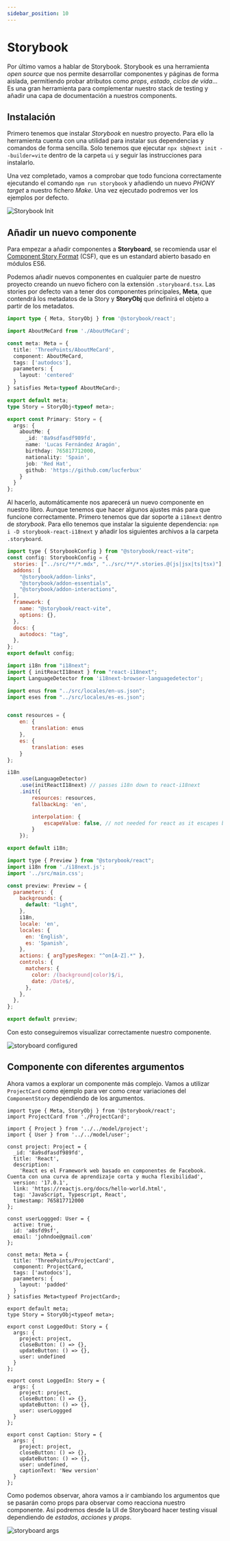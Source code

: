 ```yaml
---
sidebar_position: 10
---
```


# Storybook

Por último vamos a hablar de Storybook. Storybook es una herramienta *open source* que nos permite desarrollar componentes y páginas de forma aislada, permitiendo probar atributos como *props*, *estado*, *ciclos de vida*...
Es una gran herramienta para complementar nuestro stack de testing y añadir una capa de documentación a nuestros components.

## Instalación

Primero tenemos que instalar *Storybook* en nuestro proyecto. Para ello la herramienta cuenta con una utilidad para instalar sus dependencias y comandos de forma sencilla. Solo tenemos que ejecutar `npx sb@next init --builder=vite` dentro de la carpeta `ui` y seguir las instrucciones para instalarlo.

Una vez completado, vamos a comprobar que todo funciona correctamente ejecutando el comando `npm run storybook` y añadiendo un nuevo *PHONY target* a nuestro fichero *Make*. Una vez ejecutado podremos ver los ejemplos por defecto.

![Storybook Init](../../static/img/tutorial/testing/1_storyboard_setup.png)

## Añadir un nuevo componente

Para empezar a añadir componentes a **Storyboard**, se recomienda usar el [Component Story Format](https://storybook.js.org/docs/7.0/react/api/csf) (CSF), que es un estandard abierto basado en módulos ES6.

Podemos añadir nuevos componentes en cualquier parte de nuestro proyecto creando un nuevo fichero con la extensión `.storyboard.tsx`. Las stories por defecto van a tener dos componentes principales, **Meta**, que contendrá los metadatos de la Story y **StoryObj** que definirá el objeto a partir de los metadatos.

```ts title="ui/src/components/cards/AboutMeCard.storyboard.tsx"
import type { Meta, StoryObj } from '@storybook/react';

import AboutMeCard from './AboutMeCard';

const meta: Meta = {
  title: 'ThreePoints/AboutMeCard',
  component: AboutMeCard,
  tags: ['autodocs'],
  parameters: {
    layout: 'centered'
  }
} satisfies Meta<typeof AboutMeCard>;

export default meta;
type Story = StoryObj<typeof meta>;

export const Primary: Story = {
  args: {
    aboutMe: {
      _id: '8a9sdfasdf989fd',
      name: 'Lucas Fernández Aragón',
      birthday: 765817712000,
      nationality: 'Spain',
      job: 'Red Hat',
      github: 'https://github.com/lucferbux'
    }
  }
};
```

Al hacerlo, automáticamente nos aparecerá un nuevo componente en nuestro libro. Aunque tenemos que hacer algunos ajustes más para que funcione correctamente. Primero tenemos que dar soporte a `i18next` dentro de *storybook*. Para ello tenemos que instalar la siguiente dependencia: `npm i -D storybook-react-i18next` y añadir los siguientes archivos a la carpeta `.storyboard`.

```js title="main.ts"
import type { StorybookConfig } from "@storybook/react-vite";
const config: StorybookConfig = {
  stories: ["../src/**/*.mdx", "../src/**/*.stories.@(js|jsx|ts|tsx)"],
  addons: [
    "@storybook/addon-links",
    "@storybook/addon-essentials",
    "@storybook/addon-interactions",
  ],
  framework: {
    name: "@storybook/react-vite",
    options: {},
  },
  docs: {
    autodocs: "tag",
  },
};
export default config;
```

```js title="i18next.ts"
import i18n from "i18next";
import { initReactI18next } from "react-i18next";
import LanguageDetector from 'i18next-browser-languagedetector';

import enus from "../src/locales/en-us.json";
import eses from "../src/locales/es-es.json";


const resources = {
    en: {
        translation: enus
    },
    es: {
        translation: eses
    }
};

i18n
    .use(LanguageDetector)
    .use(initReactI18next) // passes i18n down to react-i18next
    .init({
        resources: resources,
        fallbackLng: 'en',

        interpolation: {
            escapeValue: false, // not needed for react as it escapes by default
        }
    });

export default i18n;
```

```js title="preview.ts"
import type { Preview } from "@storybook/react";
import i18n from './i18next.js';
import '../src/main.css';

const preview: Preview = {
  parameters: {
    backgrounds: {
      default: "light",
    },
    i18n,
    locale: 'en',
    locales: {
      en: 'English',
      es: 'Spanish',   
    },
    actions: { argTypesRegex: "^on[A-Z].*" },
    controls: {
      matchers: {
        color: /(background|color)$/i,
        date: /Date$/,
      },
    },
  },
};

export default preview;
```

Con esto conseguiremos visualizar correctamente nuestro componente.

![storyboard configured](../../static/img/tutorial/testing/2_storyboard_configured.png)

## Componente con diferentes argumentos

Ahora vamos a explorar un componente más complejo. Vamos a utilizar `ProjectCard` como ejemplo para ver como crear variaciones del `ComponentStory` dependiendo de los argumentos.

```tsx title="ui/src/components/cards/ProjectCard.stories.tsx"
import type { Meta, StoryObj } from '@storybook/react';
import ProjectCard from './ProjectCard';

import { Project } from '../../model/project';
import { User } from '../../model/user';

const project: Project = {
  _id: '8a9sdfasdf989fd',
  title: 'React',
  description:
    'React es el Framework web basado en componentes de Facebook. Cuenta con una curva de aprendizaje corta y mucha flexibilidad',
  version: '17.0.1',
  link: 'https://reactjs.org/docs/hello-world.html',
  tag: 'JavaScript, Typescript, React',
  timestamp: 765817712000
};

const userLoggged: User = {
  active: true,
  id: 'a8sfd9sf',
  email: 'johndoe@gmail.com'
};

const meta: Meta = {
  title: 'ThreePoints/ProjectCard',
  component: ProjectCard,
  tags: ['autodocs'],
  parameters: {
    layout: 'padded'
  }
} satisfies Meta<typeof ProjectCard>;

export default meta;
type Story = StoryObj<typeof meta>;

export const LoggedOut: Story = {
  args: {
    project: project,
    closeButton: () => {},
    updateButton: () => {},
    user: undefined
  }
};

export const LoggedIn: Story = {
  args: {
    project: project,
    closeButton: () => {},
    updateButton: () => {},
    user: userLoggged
  }
};

export const Caption: Story = {
  args: {
    project: project,
    closeButton: () => {},
    updateButton: () => {},
    user: undefined,
    captionText: 'New version'
  }
};
```

Como podemos observar, ahora vamos a ir cambiando los argumentos que se pasarán como props para observar como reacciona nuestro componente. Así podremos desde la UI de Storyboard hacer testing visual dependiendo de *estados*, *acciones* y *props*.

![storyboard args](../../static/img/tutorial/testing/3_storyboard_args.png)
